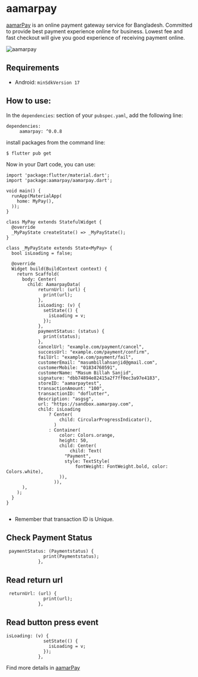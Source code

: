 # aamarpay

[aamarPay](https://aamarpay.com/) is an online payment gateway service for Bangladesh. Committed to provide best payment experience online for business. Lowest fee and fast checkout will give you good experience of receiving payment online.

![aamarpay](https://i.imgur.com/lAiUw6j.png)

## Requirements 

- Android: `minSdkVersion 17` 
## How to use: 
In the `dependencies`: section of your `pubspec.yaml`, add the following line:
```
dependencies:
     aamarpay: ^0.0.8
```
install packages from the command line:

```
$ flutter pub get
```
Now in your Dart code, you can use:
```
import 'package:flutter/material.dart';
import 'package:aamarpay/aamarpay.dart';

void main() {
  runApp(MaterialApp(
    home: MyPay(),
  ));
}

class MyPay extends StatefulWidget {
  @override
  _MyPayState createState() => _MyPayState();
}

class _MyPayState extends State<MyPay> {
  bool isLoading = false;

  @override
  Widget build(BuildContext context) {
    return Scaffold(
      body: Center(
        child: AamarpayData(
            returnUrl: (url) {
              print(url);
            },
            isLoading: (v) {
              setState(() {
                isLoading = v;
              });
            },
            paymentStatus: (status) {
              print(status);
            },
            cancelUrl: "example.com/payment/cancel",
            successUrl: "example.com/payment/confirm",
            failUrl: "example.com/payment/fail",
            customerEmail: "masumbillahsanjid@gmail.com",
            customerMobile: "01834760591",
            customerName: "Masum Billah Sanjid",
            signature: "dbb74894e82415a2f7ff0ec3a97e4183",
            storeID: "aamarpaytest",
            transactionAmount: "100",
            transactionID: "doflutter",
            description: "asgsg",
            url: "https://sandbox.aamarpay.com",
            child: isLoading
                ? Center(
                    child: CircularProgressIndicator(),
                  )
                : Container(
                    color: Colors.orange,
                    height: 50,
                    child: Center(
                        child: Text(
                      "Payment",
                      style: TextStyle(
                          fontWeight: FontWeight.bold, color: Colors.white),
                    )),
                  )),
      ),
    );
  }
}


```



- Remember that transaction ID is Unique.



## Check Payment Status

```
 paymentStatus: (Paymentstatus) {
              print(Paymentstatus);
            },
```
## Read return url

```
 returnUrl: (url) {
              print(url);
            },
```
## Read button press event
```
isLoading: (v) {
              setState(() {
                isLoading = v;
              });
            },
```

Find more details in [aamarPay](https://aamarpay.com/) 
